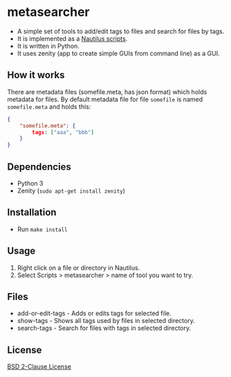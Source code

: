 
# metasearcher

- A simple set of tools to add/edit tags to files and search for files by tags.
- It is implemented as a [Nautilus scripts](https://help.ubuntu.com/community/NautilusScriptsHowto).
- It is written in Python.
- It uses zenity (app to create simple GUIs from command line) as a GUI.

## How it works

There are metadata files (somefile.meta, has json format) which holds metadata for files.
By default metadata file for file `somefile` is named `somefile.meta`
and holds this:

```json
{
    "somefile.meta": {
        tags: ["aaa", "bbb"]
    }
}
```

## Dependencies

- Python 3
- Zenity (`sudo apt-get install zenity`)

## Installation

- Run `make install`

## Usage

1. Right click on a file or directory in Nautilus.
2. Select Scripts > metasearcher > name of tool you want to try.

## Files

- add-or-edit-tags - Adds or edits tags for selected file.
- show-tags - Shows all tags used by files in selected directory.
- search-tags - Search for files with tags in selected directory.

## License

[BSD 2-Clause License](LICENSE)

